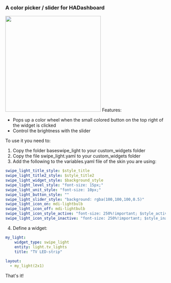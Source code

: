 ### A color picker / slider for HADashboard
<img src="https://github.com/tjntomas/HADashboard-widgets/blob/master/img/color_picker1.png?raw=true" width="300px">
Features:

* Pops up a color wheel when the small colored button on the top right of the widget is clicked
* Control the brightness with the slider

To use it you need to:
1. Copy the folder baseswipe_light to your custom_widgets folder
2. Copy the file swipe_light.yaml to your custom_widgets folder
3. Add the following to the variables.yaml file of the skin you are using:
````yaml
swipe_light_title_style: $style_title
swipe_light_title2_style: $style_title2
swipe_light_widget_style: $background_style
swipe_light_level_style: "font-size: 15px;"
swipe_light_unit_style: "font-size: 10px;"
swipe_light_button_style: ""
swipe_light_slider_style: "background: rgba(100,100,100,0.5)"
swipe_light_icon_on: mdi-lightbulb
swipe_light_icon_off: mdi-lightbulb
swipe_light_icon_style_active: "font-size: 250%!important; $style_active"
swipe_light_icon_style_inactive: "font-size: 250%!important; $style_inactive"
````
4. Define a widget:
````yaml
my_light:
    widget_type: swipe_light
    entity: light.tv_lights
    title: "TV LED-strip"
    
layout:
  - my_light(2x1)
 ````
 
 That's it!
 
 
